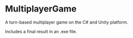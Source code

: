 # MultiplayerGame
A turn-based multiplayer game on the C# and Unity platform.

Includes a final result in an .exe file.
